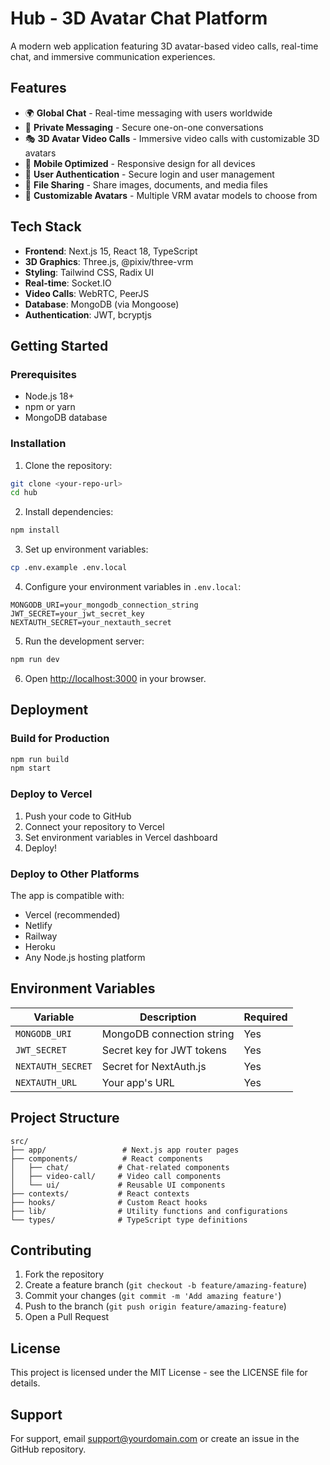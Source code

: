 # Hub - 3D Avatar Chat Platform

A modern web application featuring 3D avatar-based video calls, real-time chat, and immersive communication experiences.

## Features

- 🌍 **Global Chat** - Real-time messaging with users worldwide
- 💬 **Private Messaging** - Secure one-on-one conversations
- 🎭 **3D Avatar Video Calls** - Immersive video calls with customizable 3D avatars
- 📱 **Mobile Optimized** - Responsive design for all devices
- 🔐 **User Authentication** - Secure login and user management
- 📁 **File Sharing** - Share images, documents, and media files
- 🎨 **Customizable Avatars** - Multiple VRM avatar models to choose from

## Tech Stack

- **Frontend**: Next.js 15, React 18, TypeScript
- **3D Graphics**: Three.js, @pixiv/three-vrm
- **Styling**: Tailwind CSS, Radix UI
- **Real-time**: Socket.IO
- **Video Calls**: WebRTC, PeerJS
- **Database**: MongoDB (via Mongoose)
- **Authentication**: JWT, bcryptjs

## Getting Started

### Prerequisites

- Node.js 18+ 
- npm or yarn
- MongoDB database

### Installation

1. Clone the repository:
```bash
git clone <your-repo-url>
cd hub
```

2. Install dependencies:
```bash
npm install
```

3. Set up environment variables:
```bash
cp .env.example .env.local
```

4. Configure your environment variables in `.env.local`:
```
MONGODB_URI=your_mongodb_connection_string
JWT_SECRET=your_jwt_secret_key
NEXTAUTH_SECRET=your_nextauth_secret
```

5. Run the development server:
```bash
npm run dev
```

6. Open [http://localhost:3000](http://localhost:3000) in your browser.

## Deployment

### Build for Production

```bash
npm run build
npm start
```

### Deploy to Vercel

1. Push your code to GitHub
2. Connect your repository to Vercel
3. Set environment variables in Vercel dashboard
4. Deploy!

### Deploy to Other Platforms

The app is compatible with:
- Vercel (recommended)
- Netlify
- Railway
- Heroku
- Any Node.js hosting platform

## Environment Variables

| Variable | Description | Required |
|----------|-------------|----------|
| `MONGODB_URI` | MongoDB connection string | Yes |
| `JWT_SECRET` | Secret key for JWT tokens | Yes |
| `NEXTAUTH_SECRET` | Secret for NextAuth.js | Yes |
| `NEXTAUTH_URL` | Your app's URL | Yes |

## Project Structure

```
src/
├── app/                 # Next.js app router pages
├── components/          # React components
│   ├── chat/           # Chat-related components
│   ├── video-call/     # Video call components
│   └── ui/             # Reusable UI components
├── contexts/           # React contexts
├── hooks/              # Custom React hooks
├── lib/                # Utility functions and configurations
└── types/              # TypeScript type definitions
```

## Contributing

1. Fork the repository
2. Create a feature branch (`git checkout -b feature/amazing-feature`)
3. Commit your changes (`git commit -m 'Add amazing feature'`)
4. Push to the branch (`git push origin feature/amazing-feature`)
5. Open a Pull Request

## License

This project is licensed under the MIT License - see the LICENSE file for details.

## Support

For support, email support@yourdomain.com or create an issue in the GitHub repository.